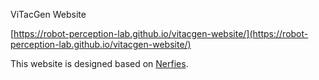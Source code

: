 ViTacGen Website

[https://robot-perception-lab.github.io/vitacgen-website/](https://robot-perception-lab.github.io/vitacgen-website/)

This website is designed based on [Nerfies](https://github.com/nerfies/nerfies.github.io).
